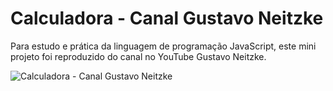 # Calculadora - Canal Gustavo Neitzke
 Para estudo e prática da linguagem de programação JavaScript, este mini projeto foi reproduzido do canal no YouTube Gustavo Neitzke.
 
 ![Calculadora - Canal Gustavo Neitzke](https://user-images.githubusercontent.com/88866944/145744620-846132a4-1b7a-4110-af96-be5530a47701.png)
